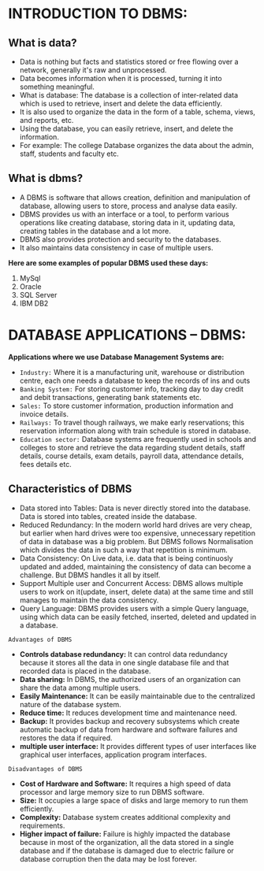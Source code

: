 <h1>INTRODUCTION TO DBMS: </h1>

<h2>What is data?</h2>

- Data is nothing but facts and statistics stored or free flowing over a network, 
generally it's raw and unprocessed. 
- Data becomes information when it is processed, turning it into something 
meaningful. 
- What is database: The database is a collection of inter-related data which is used to 
retrieve, insert and delete the data efficiently. 
- It is also used to organize the data in the form of a table, schema, views, and 
reports, etc. 
- Using the database, you can easily retrieve, insert, and delete the information. 
- For example: The college Database organizes the data about the admin, staff, 
students and faculty etc. 

<h2>What is dbms? </h2>

- A DBMS is software that allows creation, definition and manipulation of database, 
allowing users to store, process and analyse data easily. 
- DBMS provides us with an interface or a tool, to perform various operations like 
creating database, storing data in it, updating data, creating tables in the database 
and a lot more. 
- DBMS also provides protection and security to the databases. 
- It also maintains data consistency in case of multiple users. 


**Here are some examples of popular DBMS used these days:**
1. MySql 
2. Oracle 
3. SQL Server 
4. IBM DB2


<h1>DATABASE APPLICATIONS – DBMS:</h1> 

**Applications where we use Database Management Systems are:**
- ``Industry:`` Where it is a manufacturing unit, warehouse or distribution centre, each 
one needs a database to keep the records of ins and outs 
- ``Banking System:`` For storing customer info, tracking day to day credit and debit 
transactions, generating bank statements etc. 
- ``Sales:`` To store customer information, production information and invoice details. 
- ``Railways:`` To travel though railways, we make early reservations; this reservation 
information along with train schedule is stored in database. 
- ``Education sector:`` Database systems are frequently used in schools and colleges to 
store and retrieve the data regarding student details, staff details, course details, 
exam details, payroll data, attendance details, fees details etc.

<h2>Characteristics of DBMS</h2> 

- Data stored into Tables: Data is never directly stored into the database. Data is 
stored into tables, created inside the database. 
- Reduced Redundancy: In the modern world hard drives are very cheap, but earlier 
when hard drives were too expensive, unnecessary repetition of data in database 
was a big problem. But DBMS follows Normalisation which divides the data in 
such a way that repetition is minimum. 
- Data Consistency: On Live data, i.e. data that is being continuosly updated and 
added, maintaining the consistency of data can become a challenge. But DBMS 
handles it all by itself. 
- Support Multiple user and Concurrent Access: DBMS allows multiple users to 
work on it(update, insert, delete data) at the same time and still manages to 
maintain the data consistency. 
- Query Language: DBMS provides users with a simple Query language, using which data can be easily fetched, inserted, deleted and updated in a database. 


``Advantages of DBMS`` 

- **Controls database redundancy:** It can control data redundancy because it stores all 
the data in one single database file and that recorded data is placed in the database. 
- **Data sharing:** In DBMS, the authorized users of an organization can share the data 
among multiple users. 
- **Easily Maintenance:** It can be easily maintainable due to the centralized nature of 
the database system. 
- **Reduce time:** It reduces development time and maintenance need. 
- **Backup:** It provides backup and recovery subsystems which create automatic 
backup of data from hardware and software failures and restores the data if 
required. 
- **multiple user interface:** It provides different types of user interfaces like graphical 
user interfaces, application program interfaces.

``Disadvantages of DBMS`` 
- **Cost of Hardware and Software:** It requires a high speed of data processor and 
large memory size to run DBMS software. 
- **Size:** It occupies a large space of disks and large memory to run them efficiently. 
- **Complexity:** Database system creates additional complexity and requirements. 
- **Higher impact of failure:** Failure is highly impacted the database because in most 
of the organization, all the data stored in a single database and if the database is 
damaged due to electric failure or database corruption then the data may be lost 
forever.
